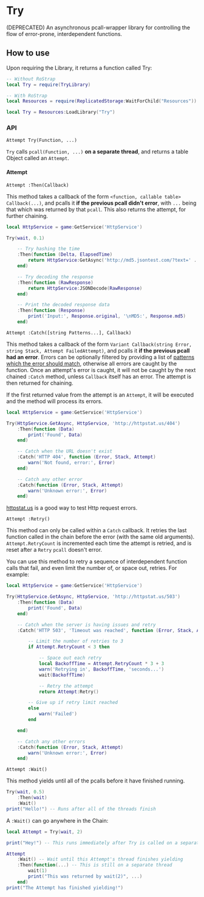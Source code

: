# Try
(DEPRECATED) An asynchronous pcall-wrapper library for controlling the flow of error-prone, interdependent functions.

## How to use
Upon requiring the Library, it returns a function called Try:
```lua
-- Without RoStrap
local Try = require(TryLibrary)
```
```lua
-- With RoStrap
local Resources = require(ReplicatedStorage:WaitForChild("Resources"))

local Try = Resources:LoadLibrary("Try")
```

### API
`Attempt Try(Function, ...)`

`Try` calls `pcall(Function, ...)` **on a separate thread**, and returns a table Object called an `Attempt`.

#### Attempt
`Attempt :Then(Callback)`

This method takes a callback of the form `<function, callable table> Callback(...)`, and pcalls it **if the previous pcall didn't error**, with `...` being that which was returned by that `pcall`. This also returns the attempt, for further chaining.

```lua
local HttpService = game:GetService('HttpService')

Try(wait, 0.1)

    -- Try hashing the time
    :Then(function (Delta, ElapsedTime)
        return HttpService:GetAsync('http://md5.jsontest.com/?text=' .. Delta)
    end)

    -- Try decoding the response
    :Then(function (RawResponse)
        return HttpService:JSONDecode(RawResponse)
    end)

    -- Print the decoded response data
    :Then(function (Response)
        print('Input:', Response.original, '\nMD5:', Response.md5)
    end)
```

`Attempt :Catch([string Patterns...], Callback)`

This method takes a callback of the form `Variant Callback(string Error, string Stack, Attempt FailedAttempt)`, and pcalls it **if the previous pcall had an error**. Errors can be optionally filtered by providing a list of [patterns which the error should match](http://wiki.roblox.com/index.php?title=String_pattern#Simple_matching), otherwise all errors are caught by the function. Once an attempt's error is caught, it will not be caught by the next chained `:Catch` method, unless `Callback` itself has an error. The attempt is then returned for chaining.

If the first returned value from the attempt is an `Attempt`, it will be executed and the method will process its errors.

```lua
local HttpService = game:GetService('HttpService')

Try(HttpService.GetAsync, HttpService, 'http://httpstat.us/404')
    :Then(function (Data)
        print('Found', Data)
    end)

    -- Catch when the URL doesn't exist
    :Catch('HTTP 404', function (Error, Stack, Attempt)
        warn('Not found, error:', Error)
    end)

    -- Catch any other error
    :Catch(function (Error, Stack, Attempt)
        warn('Unknown error:', Error)
    end)
```

[httpstat.us](http://httpstat.us/) is a good way to test Http request errors.

`Attempt :Retry()`

This method can only be called within a `Catch` callback. It retries the last function called in the chain before the error (with the same old arguments). `Attempt.RetryCount` is incremented each time the attempt is retried, and is reset after a `Retry` `pcall` doesn't error.

You can use this method to retry a sequence of interdependent function calls that fail, and even limit the number of, or space out, retries. For example:

```lua
local HttpService = game:GetService('HttpService')

Try(HttpService.GetAsync, HttpService, 'http://httpstat.us/503')
    :Then(function (Data)
        print('Found', Data)
    end)

    -- Catch when the server is having issues and retry
    :Catch('HTTP 503', 'Timeout was reached', function (Error, Stack, Attempt)

        -- Limit the number of retries to 3
        if Attempt.RetryCount < 3 then

            -- Space out each retry
            local BackoffTime = Attempt.RetryCount * 3 + 3
            warn('Retrying in', BackoffTime, 'seconds...')
            wait(BackoffTime)

            -- Retry the attempt
            return Attempt:Retry()

        -- Give up if retry limit reached
        else
            warn('Failed')
        end

    end)

    -- Catch any other errors
    :Catch(function (Error, Stack, Attempt)
        warn('Unknown error:', Error)
    end)
```

`Attempt :Wait()`

This method yields until all of the pcalls before it have finished running.

```lua
Try(wait, 0.5)
    :Then(wait)
    :Wait()
print("Hello!") -- Runs after all of the threads finish
```

A `:Wait()` can go anywhere in the Chain:

```lua
local Attempt = Try(wait, 2)

print("Hey!") -- This runs immediately after Try is called on a separate thread

Attempt
    :Wait() -- Wait until this Attempt's thread finishes yielding
    :Then(function(...) -- This is still on a separate thread
        wait(1)
        print("This was returned by wait(2)", ...)
    end)
print("The Attempt has finished yielding!")
```
